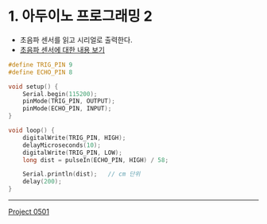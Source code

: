 # 1. 아두이노 프로그래밍 2

* 초음파 센서를 읽고 시리얼로 출력한다.
* [초음파 센서에 대한 내용 보기](/04_Arduino_Ext/2_Sensor/HC-SR04/)

```cpp title="p51_arduino1.ino" linenums="1" hl_lines="14"
#define TRIG_PIN 9
#define ECHO_PIN 8

void setup() {
    Serial.begin(115200);
    pinMode(TRIG_PIN, OUTPUT);
    pinMode(ECHO_PIN, INPUT);
}

void loop() {
    digitalWrite(TRIG_PIN, HIGH);
    delayMicroseconds(10);
    digitalWrite(TRIG_PIN, LOW);
    long dist = pulseIn(ECHO_PIN, HIGH) / 58;

    Serial.println(dist);   // cm 단위
    delay(200);
}
```

---
[Project 0501](/07_Projects/Project_0501/)

